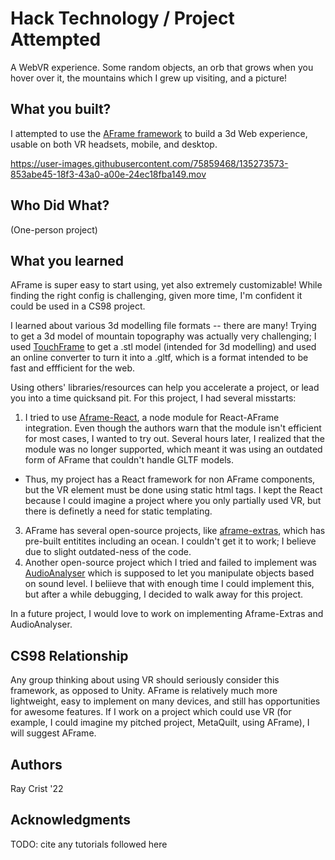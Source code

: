 # Hack Technology / Project Attempted

A WebVR experience. Some random objects, an orb that grows when you hover over it, the mountains which I grew up visiting, and a picture!

## What you built? 

I attempted to use the [AFrame framework](https://aframe.io/) to build a 3d Web experience, usable on both VR headsets, mobile, and desktop.

https://user-images.githubusercontent.com/75859468/135273573-853abe45-18f3-43a0-a00e-24ec18fba149.mov

## Who Did What?

(One-person project)

## What you learned

AFrame is super easy to start using, yet also extremely customizable! While finding the right config is challenging, given more time, I'm confident it could be used in a CS98 project.

I learned about various 3d modelling file formats -- there are many! Trying to get a 3d model of mountain topography was actually very challenging; I used [TouchFrame](https://touchterrain.geol.iastate.edu/) to get a .stl model (intended for 3d modelling) and used an online converter to turn it into a .gltf, which is a format intended to be fast and effficient for the web.

Using others' libraries/resources can help you accelerate a project, or lead you into a time quicksand pit. For this project, I had several misstarts:
1. I tried to use [Aframe-React](https://github.com/supermedium/aframe-react), a node module for React-AFrame integration. Even though the authors warn that the module isn't efficient for most cases, I wanted to try out. Several hours later, I realized that the module was no longer supported, which meant it was using an outdated form of AFrame that couldn't handle GLTF models.
  * Thus, my project has a React framework for non AFrame components, but the VR element must be done using static html tags. I kept the React because I could imagine a project where you only partially used VR, but there is definetly a need for static templating.
3. AFrame has several open-source projects, like [aframe-extras](https://github.com/n5ro/aframe-extras/tree/master/src/primitives), which has pre-built entitites including an ocean. I couldn't get it to work; I believe due to slight outdated-ness of the code.
4. Another open-source project which I tried and failed to implement was [AudioAnalyser](https://github.com/supermedium/superframe/tree/master/components/audioanalyser) which is supposed to let you manipulate objects based on sound level. I beliieve that with enough time I could implement this, but after a while debugging, I decided to walk away for this project.

In a future project, I would love to work on implementing Aframe-Extras and AudioAnalyser.

## CS98 Relationship

Any group thinking about using VR should seriously consider this framework, as opposed to Unity. AFrame is relatively much more lightweight, easy to implement on many devices, and still has opportunities for awesome features. If I work on a project which could use VR (for example, I could imagine my pitched project, MetaQuilt, using AFrame), I will suggest AFrame. 

## Authors
Ray Crist '22

## Acknowledgments

TODO: cite any tutorials followed here
